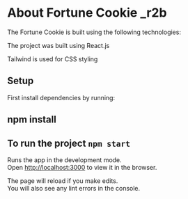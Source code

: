 # About Fortune Cookie _r2b

The Fortune Cookie is built using the following technologies:

The project was built using React.js

Tailwind is used for CSS styling

## Setup
First install dependencies by running:
## npm install

## To run the project `npm start`

Runs the app in the development mode.\
Open [http://localhost:3000](http://localhost:3000) to view it in the browser.

The page will reload if you make edits.\
You will also see any lint errors in the console.

